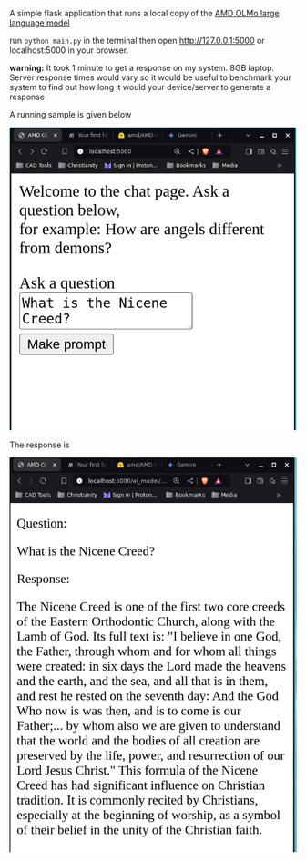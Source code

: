 A simple flask application that runs a local copy of the [AMD OLMo large language model](https://huggingface.co/amd/AMD-OLMo)

run ```python main.py``` in the terminal then open http://127.0.0.1:5000 or localhost:5000 in your browser.

**warning:** It took 1 minute to get a response on my system. 8GB laptop. Server response times would vary so it would be useful to benchmark your system to find out how long it would your device/server to generate a response

A running sample is given below

![Screenshot of the application homepage](images/AMD_OLMo_question.png)

The response is 

![Screenshot of the response to the question "What is the Nicene creed?"](images/AMD_OLMo_response.png)